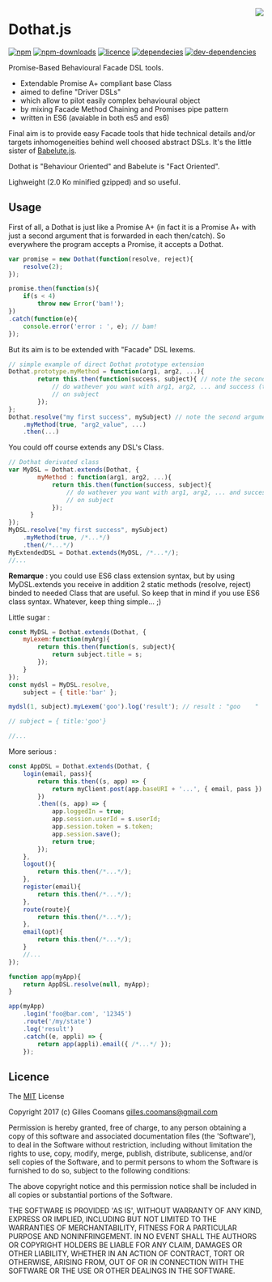 <a href="https://promisesaplus.com/"><img src="https://promisesaplus.com/assets/logo-small.png" align="right" /></a>
# Dothat.js

[![npm](https://img.shields.io/npm/v/dothat.svg)]()
[![npm-downloads](https://img.shields.io/npm/dm/dothat.svg)]()
[![licence](https://img.shields.io/npm/l/dothat.svg)]()
[![dependecies](https://img.shields.io/david/nomocas/dothat.svg)]()
[![dev-dependencies](https://img.shields.io/david/dev/nomocas/dothat.svg)]()

Promise-Based Behavioural Facade DSL tools.

- Extendable Promise A+ compliant base Class
- aimed to define "Driver DSLs"
- which allow to pilot easily complex behavioural object
- by mixing Facade Method Chaining and Promises pipe pattern
- written in ES6 (avaiable in both es5 and es6)

Final aim is to provide easy Facade tools that hide technical details and/or targets inhomogeneities behind well choosed abstract DSLs.
It's the little sister of [Babelute.js](https://github.com/nomocas/babelute). 

Dothat is "Behaviour Oriented" and Babelute is "Fact Oriented".

Lighweight (2.0 Ko minified gzipped) and so useful.

## Usage

First of all, a Dothat is just like a Promise A+ (in fact it is a Promise A+ with just a second argument that is forwarded in each then/catch). So everywhere the program accepts a Promise, it accepts a Dothat.


```javascript
var promise = new Dothat(function(resolve, reject){
	resolve(2);
});

promise.then(function(s){
	if(s < 4)
		throw new Error('bam!');
})
.catch(function(e){
	console.error('error : ', e); // bam!
});

```

But its aim is to be extended with "Facade" DSL lexems.
```javascript
// simple example of direct Dothat prototype extension
Dothat.prototype.myMethod = function(arg1, arg2, ...){
		return this.then(function(success, subject){ // note the second argument
			// do wathever you want with arg1, arg2, ... and success (the Promise piped value)
			// on subject
		});
};
Dothat.resolve("my first success", mySubject) // note the second argument
	.myMethod(true, "arg2_value", ...)
	.then(...)
```

You could off course extends any DSL's Class.
```javascript
// Dothat derivated class
var MyDSL = Dothat.extends(Dothat, {
		myMethod : function(arg1, arg2, ...){
			return this.then(function(success, subject){
				// do wathever you want with arg1, arg2, ... and success (the Promise piped value)
			 	// on subject
		   	});
      }
});
MyDSL.resolve("my first success", mySubject)
	.myMethod(true, /*...*/) 
	.then(/*...*/)
MyExtendedDSL = Dothat.extends(MyDSL, /*...*/);
//...
```
__Remarque__ : you could use ES6 class extension syntax, but by using MyDSL.extends you receive in addition 2 static methods (resolve, reject) binded to needed Class that are useful. So keep that in mind if you use ES6 class syntax. Whatever, keep thing simple... ;)

Little sugar : 
```javascript
const MyDSL = Dothat.extends(Dothat, {
	myLexem:function(myArg){
		return this.then(function(s, subject){
			return subject.title = s;
		});
	}
});
const mydsl = MyDSL.resolve,
	subject = { title:'bar' };

mydsl(1, subject).myLexem('goo').log('result'); // result : "goo	"

// subject = { title:'goo'}

//...
```

More serious :
```javascript
const AppDSL = Dothat.extends(Dothat, {
	login(email, pass){ 
		return this.then((s, app) => {
			return myClient.post(app.baseURI + '...', { email, pass })
		})
		.then((s, app) => {
			app.loggedIn = true;
			app.session.userId = s.userId;
			app.session.token = s.token;
			app.session.save();
			return true;
		});
	},
	logout(){
		return this.then(/*...*/);
	},
	register(email){
		return this.then(/*...*/);
	},
	route(route){
		return this.then(/*...*/);
	},
	email(opt){
		return this.then(/*...*/);
	}
	//...
});

function app(myApp){ 
	return AppDSL.resolve(null, myApp);
}

app(myApp)
	.login('foo@bar.com', '12345')
	.route('/my/state')
	.log('result')
	.catch((e, appli) => {
		return app(appli).email({ /*...*/ });
	});

```

## Licence

The [MIT](http://opensource.org/licenses/MIT) License

Copyright 2017 (c) Gilles Coomans <gilles.coomans@gmail.com>

Permission is hereby granted, free of charge, to any person obtaining a copy of this software and associated documentation files (the 'Software'), to deal in the Software without restriction, including without limitation the rights to use, copy, modify, merge, publish, distribute, sublicense, and/or sell copies of the Software, and to permit persons to whom the Software is furnished to do so, subject to the following conditions:

The above copyright notice and this permission notice shall be included in all copies or substantial portions of the Software.

THE SOFTWARE IS PROVIDED 'AS IS', WITHOUT WARRANTY OF ANY KIND, EXPRESS OR IMPLIED, INCLUDING BUT NOT LIMITED TO THE WARRANTIES OF MERCHANTABILITY, FITNESS FOR A PARTICULAR PURPOSE AND NONINFRINGEMENT. IN NO EVENT SHALL THE AUTHORS OR COPYRIGHT HOLDERS BE LIABLE FOR ANY CLAIM, DAMAGES OR OTHER LIABILITY, WHETHER IN AN ACTION OF CONTRACT, TORT OR OTHERWISE, ARISING FROM, OUT OF OR IN CONNECTION WITH THE SOFTWARE OR THE USE OR OTHER DEALINGS IN THE SOFTWARE.
